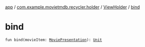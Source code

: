 [app](../../index.md) / [com.example.movietmdb.recycler.holder](../index.md) / [ViewHolder](index.md) / [bind](./bind.md)

# bind

`fun bind(movieItem: `[`MoviePresentation`](../../com.example.movietmdb.recycler.data/-movie-presentation/index.md)`): `[`Unit`](https://kotlinlang.org/api/latest/jvm/stdlib/kotlin/-unit/index.html)